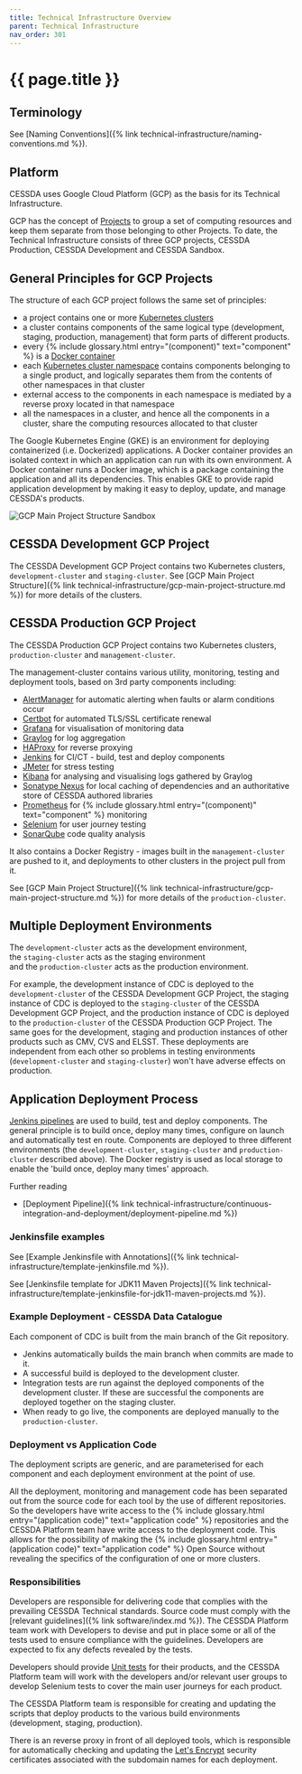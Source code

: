 ```yaml
---
title: Technical Infrastructure Overview
parent: Technical Infrastructure
nav_order: 301
---
```


# {{ page.title }}

## Terminology

See [Naming Conventions]({% link technical-infrastructure/naming-conventions.md %}).

## Platform

CESSDA uses Google Cloud Platform (GCP) as the basis for its Technical Infrastructure.

GCP has the concept of [Projects](https://cloud.google.com/docs/overview/)
to group a set of computing resources and keep them separate from those belonging to other Projects.
To date, the Technical Infrastructure consists of three GCP projects, CESSDA Production, CESSDA Development and CESSDA Sandbox.

## General Principles for GCP Projects

The structure of each GCP project follows the same set of principles:

- a project contains one or more
 [Kubernetes clusters](https://kubernetes.io/docs/concepts/overview/components/)
- a cluster contains components of the same logical type (development, staging, production,
 management) that form parts of different products.
- every  {% include glossary.html entry="(component)" text="component" %} is a
 [Docker container](https://www.docker.com/resources/what-container)
- each [Kubernetes cluster namespace](https://kubernetes.io/docs/concepts/overview/working-with-objects/namespaces/)
 contains components belonging to a single product, and logically separates them from the
  contents of other namespaces in that cluster
- external access to the components in each namespace is mediated by a reverse proxy located in that namespace
- all the namespaces in a cluster, and hence all the components in a cluster, share the computing resources allocated to that cluster

The Google Kubernetes Engine (GKE) is an environment for deploying containerized (i.e. Dockerized) applications.
A Docker container provides an isolated context in which an application can run with its own environment.
A Docker container runs a Docker image, which is a package containing the application and all its dependencies.
This enables GKE to provide rapid application development by making it easy to deploy, update, and manage CESSDA's products.

![GCP Main Project Structure Sandbox](../images/gcp-main-project-structure-sandbox.png)

## CESSDA Development GCP Project

The CESSDA Development GCP Project contains two Kubernetes clusters, `development-cluster` and `staging-cluster`.
See [GCP Main Project Structure]({% link technical-infrastructure/gcp-main-project-structure.md %}) for more details of the clusters.

## CESSDA Production GCP Project

The CESSDA Production GCP Project contains two Kubernetes clusters, `production-cluster` and `management-cluster`.

The management-cluster contains various utility, monitoring, testing and deployment tools,
based on 3rd party components including:

- [AlertManager](https://prometheus.io/docs/alerting/alertmanager/) for automatic alerting when faults or alarm conditions occur
- [Certbot](https://certbot.eff.org/) for automated TLS/SSL certificate renewal
- [Grafana](https://grafana.com/) for visualisation of monitoring data
- [Graylog](https://www.graylog.org/) for log aggregation
- [HAProxy](https://www.haproxy.org/) for reverse proxying
- [Jenkins](https://jenkins.io/) for CI/CT - build, test and deploy components
- [JMeter](https://jmeter.apache.org/) for stress testing
- [Kibana](https://www.elastic.co/kibana) for analysing and visualising logs gathered by Graylog
- [Sonatype Nexus](https://www.sonatype.com/product-nexus-repository) for local caching of dependencies and an authoritative store of CESSDA authored libraries
- [Prometheus](https://prometheus.io/) for  {% include glossary.html entry="(component)" text="component" %} monitoring
- [Selenium](https://www.seleniumhq.org/) for user journey testing
- [SonarQube](https://www.sonarsource.com/products/sonarqube/) code quality analysis

It also contains a Docker Registry - images built in the `management-cluster` are pushed to it,
and deployments to other clusters in the project pull from it.

See [GCP Main Project Structure]({% link technical-infrastructure/gcp-main-project-structure.md %}) for more details of the `production-cluster`.

## Multiple Deployment Environments

The `development-cluster` acts as the development environment,  
the `staging-cluster` acts as the staging environment  
and the `production-cluster` acts as the production environment.

For example, the development instance of CDC is deployed to the `development-cluster` of the CESSDA Development GCP Project,
the staging instance of CDC is deployed to the `staging-cluster` of the CESSDA Development GCP Project,
and the production instance of CDC is deployed to the `production-cluster` of the CESSDA Production GCP Project.
The same goes for the development, staging and production instances of other products such as CMV, CVS and ELSST.
These deployments are independent from each other so problems in testing environments (`development-cluster` and `staging-cluster`) won't have adverse effects on production.

## Application Deployment Process

[Jenkins pipelines](https://jenkins.io/doc/book/pipeline/) are used to build, test and deploy components.
The general principle is to build once, deploy many times, configure on launch and automatically test en route.
Components are deployed to three different environments (the `development-cluster`, `staging-cluster` and `production-cluster` described above).
The Docker registry is used as local storage to enable the 'build once, deploy many times' approach.

Further reading

- [Deployment Pipeline]({% link technical-infrastructure/continuous-integration-and-deployment/deployment-pipeline.md %})

### Jenkinsfile examples

See [Example Jenkinsfile with Annotations]({% link technical-infrastructure/template-jenkinsfile.md %}).

See [Jenkinsfile template for JDK11 Maven Projects]({% link technical-infrastructure/template-jenkinsfile-for-jdk11-maven-projects.md %}).

### Example Deployment - CESSDA Data Catalogue

Each component of CDC is built from the main branch of the Git repository.

- Jenkins automatically builds the main branch when commits are made to it.
- A successful build is deployed to the development cluster.
- Integration tests are run against the deployed components of the development cluster. If these are successful the components are deployed together on the staging cluster.
- When ready to go live, the components are deployed manually to the `production-cluster`.

### Deployment vs Application Code

The deployment scripts are generic, and are parameterised for each component
and each deployment environment at the point of use.

All the deployment, monitoring and management code has been separated out from the source code for
each tool by the use of different repositories.
So the developers have write access to the  {% include glossary.html entry="(application code)" text="application code" %} repositories
and the CESSDA Platform team have write access to the deployment code.
This allows for the possibility of making the  {% include glossary.html entry="(application code)" text="application code" %} Open Source
without revealing the specifics of the configuration of one or more clusters.

### Responsibilities

Developers are responsible for delivering code that complies with the prevailing CESSDA Technical standards.
Source code must comply with the [relevant guidelines]({% link software/index.md %}).
The CESSDA Platform team work with Developers to devise and put in place some or all of the tests
used to ensure compliance with the guidelines. Developers are expected to fix any defects revealed by the tests.

Developers should provide [Unit tests](https://en.wikipedia.org/wiki/Unit_testing) for their products,
and the CESSDA Platform team will work with the developers and/or relevant user groups
to develop Selenium tests to cover the main user journeys for each product.

The CESSDA Platform team is responsible for creating and updating the scripts
that deploy products to the various build environments (development, staging, production).

There is an reverse proxy in front of all deployed tools,
which is responsible for automatically checking and updating the [Let's Encrypt](https://letsencrypt.org/)
security certificates associated with the subdomain names for each deployment.
